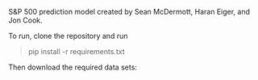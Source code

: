 S&P 500 prediction model created by Sean McDermott, Haran Eiger, and Jon Cook.

To run, clone the repository and run 
> pip install -r requirements.txt

Then download the required data sets:
>
>
>

